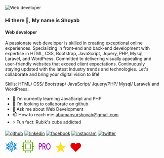 ![Web developer](https://media.licdn.com/dms/image/D5616AQHceh1Y1xL7iw/profile-displaybackgroundimage-shrink_350_1400/0/1685307796161?e=1691020800&v=beta&t=SW-6MeBjgl4plqOvD_MWiCgPIqNRHLjCGS8zscFeeT0)

### Hi there 👋, My name is Shoyab
#### Web developer


A passionate web developer is skilled in creating exceptional online experiences. Specializing in front-end and back-end development with expertise in HTML, CSS, Bootstrap, JavaScript, Jquery, PHP, Mysql, Laravel, and WordPress. Committed to delivering visually appealing and user-friendly websites that exceed client expectations. Continuously staying updated with the latest industry trends and technologies. Let's collaborate and bring your digital vision to life!


Skills: HTML/ CSS/ Bootstrap/ JavaScript/ Jquery/PHP/ Mysql/ Laravel/ and WordPress.

- 🌱 I’m currently learning JavaScript and PHP 
- 👯 I’m looking to collaborate on github 
- 💬 Ask me about Web Development 
- 📫 How to reach me: abumansurshoyab@gmail.com 
- ⚡ Fun fact: Rubik's cube addicted 


[<img src='https://cdn.jsdelivr.net/npm/simple-icons@3.0.1/icons/github.svg' alt='github' height='40'>](https://github.com/https://github.com/Mansurshoyab)  [<img src='https://cdn.jsdelivr.net/npm/simple-icons@3.0.1/icons/linkedin.svg' alt='linkedin' height='40'>](https://www.linkedin.com/in/https://www.linkedin.com/in/shoyab-mahmud-seo//)  [<img src='https://cdn.jsdelivr.net/npm/simple-icons@3.0.1/icons/facebook.svg' alt='facebook' height='40'>](https://www.facebook.com/https://www.facebook.com/profile.php?id=100013400328142)  [<img src='https://cdn.jsdelivr.net/npm/simple-icons@3.0.1/icons/instagram.svg' alt='instagram' height='40'>](https://www.instagram.com/https://l.facebook.com/l.php?u=https%3A%2F%2Finstagram.com%2Fsh00yab%3Figshid%3DMzNlNGNkZWQ4Mg%253D%253D%26fbclid%3DIwAR3HixaB0sSt50ngbmbEcjc4M3cLpwoqRP8FEW0MIfQDt741DUa662Bb5Ig&h=AT0fBhWoEQe0NjdKE0Irzr5UkgilsspoizyEHKBKXd052Zz36OQm0W-dbLg7Wh9TgAczXEPU6JcA4JNSaB5mlQHtc20zw7fUZdsEu1h07xbaQo02bvHMbXENleSWcmUDfnLRTg/)  [<img src='https://cdn.jsdelivr.net/npm/simple-icons@3.0.1/icons/twitter.svg' alt='twitter' height='40'>](https://twitter.com/https://twitter.com/shoyabmahmud2)  

<a href='https://archiveprogram.github.com/'><img src='https://raw.githubusercontent.com/acervenky/animated-github-badges/master/assets/acbadge.gif' width='40' height='40'></a> <a href='https://docs.github.com/en/developers'><img src='https://raw.githubusercontent.com/acervenky/animated-github-badges/master/assets/devbadge.gif' width='40' height='40'></a> <a href='https://github.com/pricing'><img src='https://raw.githubusercontent.com/acervenky/animated-github-badges/master/assets/pro.gif' width='40' height='40'></a> <a href='https://stars.github.com/'><img src='https://raw.githubusercontent.com/acervenky/animated-github-badges/master/assets/starbadge.gif' width='35' height='35'></a> <a href='https://docs.github.com/en/github/supporting-the-open-source-community-with-github-sponsors'><img src='https://raw.githubusercontent.com/acervenky/animated-github-badges/master/assets/sponsorbadge.gif' width='35' height='35'></a> 

